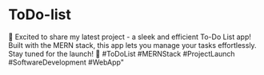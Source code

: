 # ToDo-list
📝 Excited to share my latest project - a sleek and efficient To-Do List app! Built with the MERN stack, this app lets you manage your tasks effortlessly. Stay tuned for the launch! 🚀 #ToDoList #MERNStack #ProjectLaunch #SoftwareDevelopment #WebApp"
